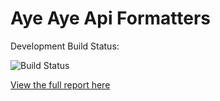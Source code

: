 # Aye Aye Api Formatters

Development Build Status:

![Build Status](https://ci.danielmason.com/build-status/image/1)

[View the full report here](https://ci.danielmason.com/build-status/view/1)
